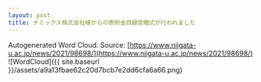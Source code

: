 ```yaml
---
layout: post
title: ナミックス株式会社様からの寄附金目録受贈式が行われました
---
```

Autogenerated Word Cloud.
Source\: [https://www.niigata-u.ac.jp/news/2021/98698/](https://www.niigata-u.ac.jp/news/2021/98698/)
![WordCloud]({{ site.baseurl }}/assets/a9a13fbae62c20d7bcb7e2dd6cfa6a66.png)